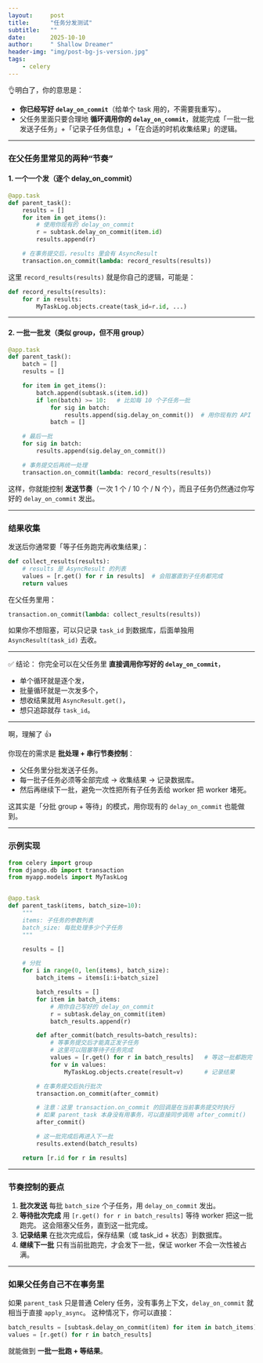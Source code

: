 ```yaml
---
layout:     post
title:      "任务分发测试"
subtitle:   ""
date:       2025-10-10
author:     " Shallow Dreamer"
header-img: "img/post-bg-js-version.jpg"
tags:
    - celery
---
```


👌明白了，你的意思是：

- **你已经写好 `delay_on_commit`**（给单个 task 用的，不需要我重写）。
- 父任务里面只要合理地 **循环调用你的 `delay_on_commit`**，就能完成「一批一批发送子任务」+「记录子任务信息」+「在合适的时机收集结果」的逻辑。

------

### 在父任务里常见的两种“节奏”

#### 1. 一个一个发（逐个 delay_on_commit）

```python
@app.task
def parent_task():
    results = []
    for item in get_items():
        # 使用你现有的 delay_on_commit
        r = subtask.delay_on_commit(item.id)
        results.append(r)

    # 在事务提交后，results 里会有 AsyncResult
    transaction.on_commit(lambda: record_results(results))
```

这里 `record_results(results)` 就是你自己的逻辑，可能是：

```python
def record_results(results):
    for r in results:
        MyTaskLog.objects.create(task_id=r.id, ...)
```

------

#### 2. 一批一批发（类似 group，但不用 group）

```python
@app.task
def parent_task():
    batch = []
    results = []

    for item in get_items():
        batch.append(subtask.s(item.id))
        if len(batch) >= 10:   # 比如每 10 个子任务一批
            for sig in batch:
                results.append(sig.delay_on_commit())  # 用你现有的 API
            batch = []

    # 最后一批
    for sig in batch:
        results.append(sig.delay_on_commit())

    # 事务提交后再统一处理
    transaction.on_commit(lambda: record_results(results))
```

这样，你就能控制 **发送节奏**（一次 1 个 / 10 个 / N 个），而且子任务仍然通过你写好的 `delay_on_commit` 发出。

------

### 结果收集

发送后你通常要「等子任务跑完再收集结果」：

```python
def collect_results(results):
    # results 是 AsyncResult 的列表
    values = [r.get() for r in results]  # 会阻塞直到子任务都完成
    return values
```

在父任务里用：

```python
transaction.on_commit(lambda: collect_results(results))
```

如果你不想阻塞，可以只记录 `task_id` 到数据库，后面单独用 `AsyncResult(task_id)` 去收。

------

✅ 结论：
 你完全可以在父任务里 **直接调用你写好的 `delay_on_commit`**，

- 单个循环就是逐个发，
- 批量循环就是一次发多个，
- 想收结果就用 `AsyncResult.get()`，
- 想只追踪就存 `task_id`。

------

啊，理解了 👍

你现在的需求是 **批处理 + 串行节奏控制**：

- 父任务里分批发送子任务。
- 每一批子任务必须等全部完成 → 收集结果 → 记录数据库。
- 然后再继续下一批，避免一次性把所有子任务丢给 worker 把 worker 堵死。

这其实是「分批 group + 等待」的模式，用你现有的 `delay_on_commit` 也能做到。

------

### 示例实现

```python
from celery import group
from django.db import transaction
from myapp.models import MyTaskLog


@app.task
def parent_task(items, batch_size=10):
    """
    items: 子任务的参数列表
    batch_size: 每批处理多少个子任务
    """

    results = []

    # 分批
    for i in range(0, len(items), batch_size):
        batch_items = items[i:i+batch_size]

        batch_results = []
        for item in batch_items:
            # 用你自己写好的 delay_on_commit
            r = subtask.delay_on_commit(item)
            batch_results.append(r)

        def after_commit(batch_results=batch_results):
            # 等事务提交后才能真正发子任务
            # 这里可以阻塞等待子任务完成
            values = [r.get() for r in batch_results]   # 等这一批都跑完
            for v in values:
                MyTaskLog.objects.create(result=v)      # 记录结果

        # 在事务提交后执行批次
        transaction.on_commit(after_commit)

        # 注意：这里 transaction.on_commit 的回调是在当前事务提交时执行
        # 如果 parent_task 本身没有用事务，可以直接同步调用 after_commit()
        after_commit()

        # 这一批完成后再进入下一批
        results.extend(batch_results)

    return [r.id for r in results]
```

------

### 节奏控制的要点

1. **批次发送**
    每批 `batch_size` 个子任务，用 `delay_on_commit` 发出。
2. **等待批次完成**
    用 `[r.get() for r in batch_results]` 等待 worker 把这一批跑完。
    这会阻塞父任务，直到这一批完成。
3. **记录结果**
    在批次完成后，保存结果（或 task_id + 状态）到数据库。
4. **继续下一批**
    只有当前批跑完，才会发下一批，保证 worker 不会一次性被占满。

------

### 如果父任务自己不在事务里

如果 `parent_task` 只是普通 Celery 任务，没有事务上下文，`delay_on_commit` 就相当于直接 `apply_async`。
 这种情况下，你可以直接：

```python
batch_results = [subtask.delay_on_commit(item) for item in batch_items]
values = [r.get() for r in batch_results]
```

就能做到 **一批一批跑 + 等结果**。

